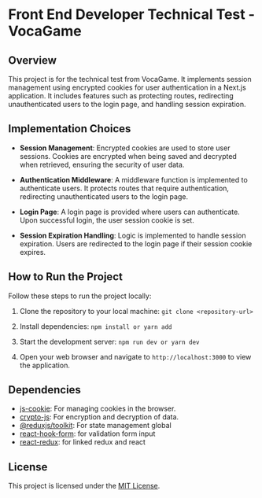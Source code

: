 # Front End Developer Technical Test - VocaGame

## Overview

This project is for the technical test from VocaGame. It implements session management using encrypted cookies for user authentication in a Next.js application. It includes features such as protecting routes, redirecting unauthenticated users to the login page, and handling session expiration.

## Implementation Choices

- **Session Management**: Encrypted cookies are used to store user sessions. Cookies are encrypted when being saved and decrypted when retrieved, ensuring the security of user data.
- **Authentication Middleware**: A middleware function is implemented to authenticate users. It protects routes that require authentication, redirecting unauthenticated users to the login page.

- **Login Page**: A login page is provided where users can authenticate. Upon successful login, the user session cookie is set.

- **Session Expiration Handling**: Logic is implemented to handle session expiration. Users are redirected to the login page if their session cookie expires.

## How to Run the Project

Follow these steps to run the project locally:

1. Clone the repository to your local machine:
   `git clone <repository-url>`

2. Install dependencies:
   `npm install or yarn add`

3. Start the development server:
   `npm run dev or yarn dev`

4. Open your web browser and navigate to `http://localhost:3000` to view the application.

## Dependencies

- [js-cookie](https://www.npmjs.com/package/js-cookie): For managing cookies in the browser.
- [crypto-js](https://www.npmjs.com/package/crypto-js): For encryption and decryption of data.
- [@reduxjs/toolkit](https://www.npmjs.com/package/@reduxjs/toolkit): For state management global
- [react-hook-form](https://www.npmjs.com/package/@reduxjs/react-hook-form): for validation form input
- [react-redux](https://www.npmjs.com/package/@reduxjs/react-redux): for linked redux and react

## License

This project is licensed under the [MIT License](LICENSE).
